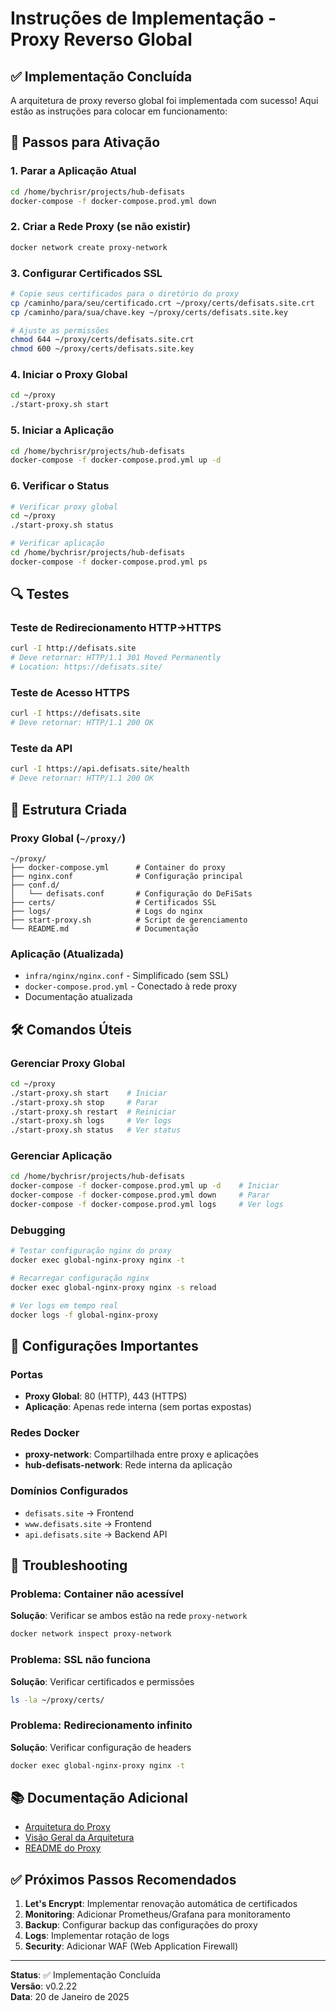 # Instruções de Implementação - Proxy Reverso Global

## ✅ Implementação Concluída

A arquitetura de proxy reverso global foi implementada com sucesso! Aqui estão as instruções para colocar em funcionamento:

## 🚀 Passos para Ativação

### 1. Parar a Aplicação Atual
```bash
cd /home/bychrisr/projects/hub-defisats
docker-compose -f docker-compose.prod.yml down
```

### 2. Criar a Rede Proxy (se não existir)
```bash
docker network create proxy-network
```

### 3. Configurar Certificados SSL
```bash
# Copie seus certificados para o diretório do proxy
cp /caminho/para/seu/certificado.crt ~/proxy/certs/defisats.site.crt
cp /caminho/para/sua/chave.key ~/proxy/certs/defisats.site.key

# Ajuste as permissões
chmod 644 ~/proxy/certs/defisats.site.crt
chmod 600 ~/proxy/certs/defisats.site.key
```

### 4. Iniciar o Proxy Global
```bash
cd ~/proxy
./start-proxy.sh start
```

### 5. Iniciar a Aplicação
```bash
cd /home/bychrisr/projects/hub-defisats
docker-compose -f docker-compose.prod.yml up -d
```

### 6. Verificar o Status
```bash
# Verificar proxy global
cd ~/proxy
./start-proxy.sh status

# Verificar aplicação
cd /home/bychrisr/projects/hub-defisats
docker-compose -f docker-compose.prod.yml ps
```

## 🔍 Testes

### Teste de Redirecionamento HTTP→HTTPS
```bash
curl -I http://defisats.site
# Deve retornar: HTTP/1.1 301 Moved Permanently
# Location: https://defisats.site/
```

### Teste de Acesso HTTPS
```bash
curl -I https://defisats.site
# Deve retornar: HTTP/1.1 200 OK
```

### Teste da API
```bash
curl -I https://api.defisats.site/health
# Deve retornar: HTTP/1.1 200 OK
```

## 📁 Estrutura Criada

### Proxy Global (`~/proxy/`)
```
~/proxy/
├── docker-compose.yml      # Container do proxy
├── nginx.conf              # Configuração principal
├── conf.d/
│   └── defisats.conf       # Configuração do DeFiSats
├── certs/                  # Certificados SSL
├── logs/                   # Logs do nginx
├── start-proxy.sh          # Script de gerenciamento
└── README.md               # Documentação
```

### Aplicação (Atualizada)
- `infra/nginx/nginx.conf` - Simplificado (sem SSL)
- `docker-compose.prod.yml` - Conectado à rede proxy
- Documentação atualizada

## 🛠️ Comandos Úteis

### Gerenciar Proxy Global
```bash
cd ~/proxy
./start-proxy.sh start    # Iniciar
./start-proxy.sh stop     # Parar
./start-proxy.sh restart  # Reiniciar
./start-proxy.sh logs     # Ver logs
./start-proxy.sh status   # Ver status
```

### Gerenciar Aplicação
```bash
cd /home/bychrisr/projects/hub-defisats
docker-compose -f docker-compose.prod.yml up -d    # Iniciar
docker-compose -f docker-compose.prod.yml down     # Parar
docker-compose -f docker-compose.prod.yml logs     # Ver logs
```

### Debugging
```bash
# Testar configuração nginx do proxy
docker exec global-nginx-proxy nginx -t

# Recarregar configuração nginx
docker exec global-nginx-proxy nginx -s reload

# Ver logs em tempo real
docker logs -f global-nginx-proxy
```

## 🔧 Configurações Importantes

### Portas
- **Proxy Global**: 80 (HTTP), 443 (HTTPS)
- **Aplicação**: Apenas rede interna (sem portas expostas)

### Redes Docker
- **proxy-network**: Compartilhada entre proxy e aplicações
- **hub-defisats-network**: Rede interna da aplicação

### Domínios Configurados
- `defisats.site` → Frontend
- `www.defisats.site` → Frontend  
- `api.defisats.site` → Backend API

## 🚨 Troubleshooting

### Problema: Container não acessível
**Solução**: Verificar se ambos estão na rede `proxy-network`
```bash
docker network inspect proxy-network
```

### Problema: SSL não funciona
**Solução**: Verificar certificados e permissões
```bash
ls -la ~/proxy/certs/
```

### Problema: Redirecionamento infinito
**Solução**: Verificar configuração de headers
```bash
docker exec global-nginx-proxy nginx -t
```

## 📚 Documentação Adicional

- [Arquitetura do Proxy](../architecture/overview.md)
- [Visão Geral da Arquitetura](../architecture/overview.md)
- [README do Proxy](../architecture/overview.md)

## ✅ Próximos Passos Recomendados

1. **Let's Encrypt**: Implementar renovação automática de certificados
2. **Monitoring**: Adicionar Prometheus/Grafana para monitoramento
3. **Backup**: Configurar backup das configurações do proxy
4. **Logs**: Implementar rotação de logs
5. **Security**: Adicionar WAF (Web Application Firewall)

---

**Status**: ✅ Implementação Concluída  
**Versão**: v0.2.22  
**Data**: 20 de Janeiro de 2025
